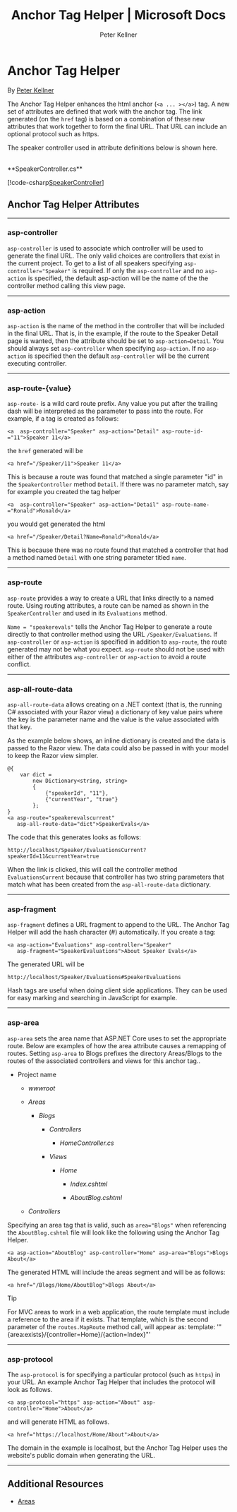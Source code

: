 ﻿---
title: Anchor Tag Helper | Microsoft Docs
author: Peter Kellner
description: Shows how to work with Anchor Tag Helper
keywords: ASP.NET Core,tag helper
ms.author: riande
manager: wpickett
ms.date: 02/14/2017
ms.topic: article
ms.assetid: c045d485-d1dc-4cea-a675-46be83b7a011
ms.technology: aspnet
ms.prod: aspnet-core
uid: mvc/views/tag-helpers/builtin-th/AnchorTagHelper
---

# Anchor Tag Helper

By [Peter Kellner](http://peterkellner.net) 


The Anchor Tag Helper enhances the html anchor (`<a ... ></a>`) tag. A new set of attributes are defined that work with the anchor tag. The link generated (on the `href` tag) is based on a combination of these new attributes that work together to form the final URL. That URL can include an optional protocol such as https.

The speaker controller used in attribute definitions below is shown here.

<br/>
**SpeakerController.cs** 

[!code-csharp[SpeakerController](sample/TagHelpersBuiltInAspNetCore/src/TagHelpersBuiltInAspNetCore/Controllers/SpeakerController.cs)]


## Anchor Tag Helper Attributes

- - -

### asp-controller

`asp-controller` is used to associate which controller will be used to generate the final URL. The only valid choices are controllers that exist in the current project. To get to a list of all speakers specifying `asp-controller="Speaker"` is required. If only the `asp-controller` and no `asp-action` is specified, the default asp-action will be the name of the the controller method calling this view page.

- - -
  
### asp-action

`asp-action` is the name of the method in the controller that will be included in the final URL. That is, in the example, if the route to the Speaker Detail page is wanted, then the attribute should be set to `asp-action=Detail`. You should always set `asp-controller` when specifying `asp-action`. If no `asp-action` is specified then the default `asp-controller` will be the current executing controller.

- - -
  
### asp-route-{value}

`asp-route-` is a wild card route prefix. Any value you put after the trailing dash will be interpreted as the parameter to pass into the route. For example, if a tag is created as follows: 

`<a  asp-controller="Speaker" asp-action="Detail" asp-route-id-="11">Speaker 11</a>`

the `href` generated will be 

`<a href="/Speaker/11">Speaker 11</a>` 

This is because a route was found that matched a single parameter "id" in the ```SpeakerController``` method ```Detail```. If there was no parameter match, say for example you created the tag helper 

`<a  asp-controller="Speaker" asp-action="Detail" asp-route-name-="Ronald">Ronald</a>`

you would get generated the html 

`<a href="/Speaker/Detail?Name=Ronald">Ronald</a>`

This is because there was no route found that matched a controller that had a method named `Detail` with one string parameter titled `name`.

- - -

### asp-route

`asp-route` provides a way to create a URL that links directly to a named route. Using routing attributes, a route can be named as shown in the `SpeakerController` and used in its `Evaluations` method.

`Name = "speakerevals"` tells the Anchor Tag Helper to generate a route directly to that controller method using the URL `/Speaker/Evaluations`. If `asp-controller` or `asp-action` is specified in addition to `asp-route`, the route generated may not be what you expect.  `asp-route` should not be used with either of the attributes `asp-controller` or `asp-action` to avoid a route conflict.

- - -

### asp-all-route-data

`asp-all-route-data` allows creating on a .NET context (that is, the running C# associated with your Razor view) a dictionary of key value pairs where the key is the parameter name and the value is the value associated with that key. 

As the example below shows, an inline dictionary is created and the data is passed to the Razor view. The data could also be passed in with your model to keep the Razor view simpler.

```
@{
    var dict =
        new Dictionary<string, string>
        {
            {"speakerId", "11"},
            {"currentYear", "true"}
        };
}
<a asp-route="speakerevalscurrent" 
   asp-all-route-data="dict">SpeakerEvals</a>
```

The code that this generates looks as follows:

```
http://localhost/Speaker/EvaluationsCurrent?speakerId=11&currentYear=true
```

When the link is clicked, this will call the controller method `EvaluationsCurrent` because that controller has two string parameters that match what has been created from the `asp-all-route-data` dictionary.

- - -

### asp-fragment

`asp-fragment` defines a URL fragment to append to the URL. The Anchor Tag Helper will add the hash character (#) automatically. If you create a tag:

```
<a asp-action="Evaluations" asp-controller="Speaker"  
   asp-fragment="SpeakerEvaluations">About Speaker Evals</a>
```

The generated URL will be


```
http://localhost/Speaker/Evaluations#SpeakerEvaluations
```

Hash tags are useful when doing client side applications. They can be used for easy marking and searching in JavaScript for example.

- - -

### asp-area

`asp-area` sets the area name that ASP.NET Core uses to set the appropriate route. Below are examples of how the area attribute causes a remapping of routes.  Setting `asp-area` to Blogs prefixes the directory Areas/Blogs to the routes of the associated controllers and views for this anchor tag..

* Project name

  * *wwwroot*

  * *Areas*

    * *Blogs*

      * *Controllers*

        * *HomeController.cs*

      * *Views*

        * *Home*

          * *Index.cshtml*
          
          * *AboutBlog.cshtml*
          
  * *Controllers*
  

        
Specifying an area tag that is valid, such as ```area="Blogs"``` when referencing the ```AboutBlog.cshtml``` file will look like the following using the Anchor Tag Helper.

```
<a asp-action="AboutBlog" asp-controller="Home" asp-area="Blogs">Blogs About</a>
```

The generated HTML will include the areas segment and will be as follows:

```
<a href="/Blogs/Home/AboutBlog">Blogs About</a>
```

> [!TIP]
> For MVC areas to work in a web application, the route template must include a reference to the area if it exists. That template, which is the second parameter of the `routes.MapRoute` method call, will appear as: template: '"{area:exists}/{controller=Home}/{action=Index}"'

- - -

### asp-protocol

The `asp-protocol` is for specifying a particular protocol (such as `https`) in your URL. An example Anchor Tag Helper that includes the protocol will look as follows.

```<a asp-protocol="https" asp-action="About" asp-controller="Home">About</a>```

and will generate HTML as follows.

```<a href="https://localhost/Home/About">About</a>```

The domain in the example is localhost, but the Anchor Tag Helper uses the website's public domain when generating the URL.

- - -

## Additional Resources

* [Areas](xref:mvc/controllers/areas)




